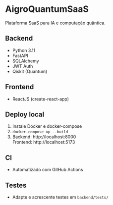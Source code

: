 # AigroQuantumSaaS

Plataforma SaaS para IA e computação quântica.

## Backend

- Python 3.11
- FastAPI
- SQLAlchemy
- JWT Auth
- Qiskit (Quantum)

## Frontend

- ReactJS (create-react-app)

## Deploy local

1. Instale Docker e docker-compose
2. `docker-compose up --build`
3. Backend: http://localhost:8000  
   Frontend: http://localhost:5173

## CI

- Automatizado com GitHub Actions

## Testes

- Adapte e acrescente testes em `backend/tests/`